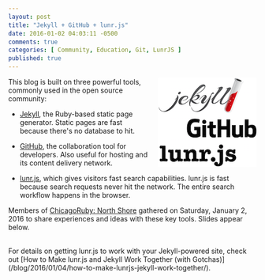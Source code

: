 ```yaml
---
layout: post
title: "Jekyll + GitHub + lunr.js"
date: 2016-01-02 04:03:11 -0500
comments: true
categories: [ Community, Education, Git, LunrJS ]
published: true
---
```


<img style="margin-left:20px" src="/images/jekyll_github_lunrjs.png" align="right">

This blog is built on three powerful tools, commonly used in the open source community:

* [Jekyll](/blog/2016/01/04/how-to-make-lunrjs-jekyll-work-together/), the Ruby-based static page generator. Static pages are fast because there's no database to hit.

* [GitHub](/blog/2015/07/22/github-pages-quick-start-guide/), the collaboration tool for developers. Also useful for hosting and its content delivery network. 

* [lunr.js](/blog/2016/01/04/how-to-make-lunrjs-jekyll-work-together/), which gives visitors fast search capabilities. lunr.js is fast because search requests never hit the network. The entire search workflow happens in the browser.

<!--more-->

Members of [ChicagoRuby: North Shore](http://www.meetup.com/ChicagoRuby/events/225788039/) gathered on Saturday, January 2, 2016 to share experiences and ideas with these key tools. Slides appear below.

<script async class="speakerdeck-embed" data-id="cf126feed58e434e97e359b608fed2ca" data-ratio="1.77777777777778" src="//speakerdeck.com/assets/embed.js"></script>

<br/>
For details on getting lunr.js to work with your Jekyll-powered site, check out [How to Make lunr.js and Jekyll Work Together (with Gotchas)](/blog/2016/01/04/how-to-make-lunrjs-jekyll-work-together/).

